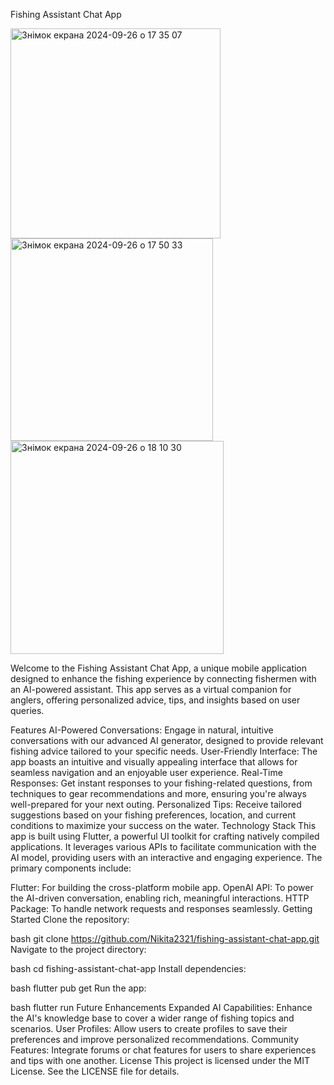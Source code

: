 Fishing Assistant Chat App


<img width="336" alt="Знімок екрана 2024-09-26 о 17 35 07" src="https://github.com/user-attachments/assets/a85020c8-527f-40d3-9708-1b5e19511f14">
<img width="324" alt="Знімок екрана 2024-09-26 о 17 50 33" src="https://github.com/user-attachments/assets/1992d5ad-8ab0-4e87-ac70-cc18f178b195">
<img width="341" alt="Знімок екрана 2024-09-26 о 18 10 30" src="https://github.com/user-attachments/assets/30e39ac8-17cd-4217-b6c8-722bffc9fd38">



Welcome to the Fishing Assistant Chat App, a unique mobile application designed to enhance the fishing experience by connecting fishermen with an AI-powered assistant. This app serves as a virtual companion for anglers, offering personalized advice, tips, and insights based on user queries.

Features AI-Powered Conversations: Engage in natural, intuitive conversations with our advanced AI generator, designed to provide relevant fishing advice tailored to your specific needs. User-Friendly Interface: The app boasts an intuitive and visually appealing interface that allows for seamless navigation and an enjoyable user experience. Real-Time Responses: Get instant responses to your fishing-related questions, from techniques to gear recommendations and more, ensuring you're always well-prepared for your next outing. Personalized Tips: Receive tailored suggestions based on your fishing preferences, location, and current conditions to maximize your success on the water. Technology Stack This app is built using Flutter, a powerful UI toolkit for crafting natively compiled applications. It leverages various APIs to facilitate communication with the AI model, providing users with an interactive and engaging experience. The primary components include:

Flutter: For building the cross-platform mobile app. OpenAI API: To power the AI-driven conversation, enabling rich, meaningful interactions. HTTP Package: To handle network requests and responses seamlessly. Getting Started Clone the repository:

bash git clone https://github.com/Nikita2321/fishing-assistant-chat-app.git Navigate to the project directory:

bash cd fishing-assistant-chat-app Install dependencies:

bash flutter pub get Run the app:

bash flutter run Future Enhancements Expanded AI Capabilities: Enhance the AI's knowledge base to cover a wider range of fishing topics and scenarios. User Profiles: Allow users to create profiles to save their preferences and improve personalized recommendations. Community Features: Integrate forums or chat features for users to share experiences and tips with one another. License This project is licensed under the MIT License. See the LICENSE file for details.
